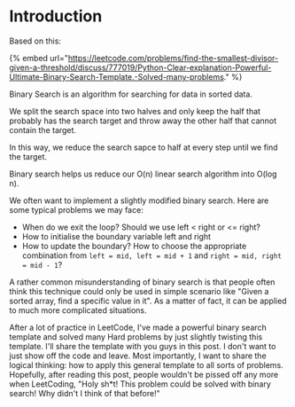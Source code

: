 # Introduction

Based on this:

{% embed url="https://leetcode.com/problems/find-the-smallest-divisor-given-a-threshold/discuss/777019/Python-Clear-explanation-Powerful-Ultimate-Binary-Search-Template.-Solved-many-problems." %}

Binary Search is an algorithm for searching for data in sorted data.

We split the search space into two halves and only keep the half that probably has the search target and throw away the other half that cannot contain the target.

In this way, we reduce the search sapce to half at every step until we find the target.

Binary search helps us reduce our O\(n\) linear search algorithm into O\(log n\).

We often want to implement a slightly modified binary search. Here are some typical problems we may face:

* When do we exit the loop? Should we use left &lt; right or &lt;= right?
* How to initialise the boundary variable left and right
* How to update the boundary? How to choose the appropriate combination from `left = mid, left = mid + 1` and `right = mid, right = mid - 1`?

A rather common misunderstanding of binary search is that people often think this technique could only be used in simple scenario like "Given a sorted array, find a specific value in it". As a matter of fact, it can be applied to much more complicated situations.

After a lot of practice in LeetCode, I've made a powerful binary search template and solved many Hard problems by just slightly twisting this template. I'll share the template with you guys in this post. I don't want to just show off the code and leave. Most importantly, I want to share the logical thinking: how to apply this general template to all sorts of problems. Hopefully, after reading this post, people wouldn't be pissed off any more when LeetCoding, "Holy sh\*t! This problem could be solved with binary search! Why didn't I think of that before!"



